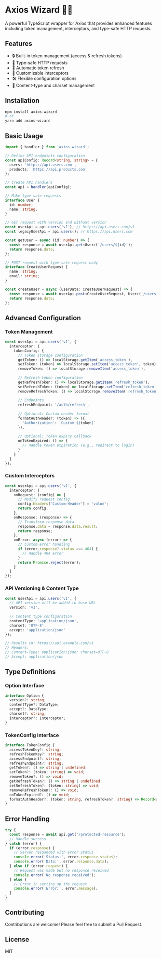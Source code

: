 # Axios Wizard 🧙‍♂️

A powerful TypeScript wrapper for Axios that provides enhanced features including token management, interceptors, and type-safe HTTP requests.

## Features

- 🔒 Built-in token management (access & refresh tokens)
- 🎯 Type-safe HTTP requests
- 🔄 Automatic token refresh
- 🎨 Customizable interceptors
- 🛠 Flexible configuration options
- 📝 Content-type and charset management

## Installation

```bash
npm install axios-wizard
# or
yarn add axios-wizard
```

## Basic Usage

```typescript
import { handler } from 'axios-wizard';

// Define API endpoints configuration
const apiConfig: Record<string, string> = {
  users: 'https://api.users.com',
  products: 'https://api.products.com'
};

// Create API handlers
const api = handler(apiConfig);

// Make type-safe requests
interface User {
  id: number;
  name: string;
}

// GET request with version and without version
const userApi = api.users('v1'); // https://api.users.com/v1
const legacyUserApi = api.users(); // https://api.users.com

const getUser = async (id: number) => {
  const response = await userApi.get<User>(`/users/${id}`);
  return response.data;
};

// POST request with type-safe request body
interface CreateUserRequest {
  name: string;
  email: string;
}

const createUser = async (userData: CreateUserRequest) => {
  const response = await userApi.post<CreateUserRequest, User>('/users', userData);
  return response.data;
};
```

## Advanced Configuration

### Token Management

```typescript
const userApi = api.users('v1', {
  interceptor: {
    tokenConfig: {
      // Token storage configuration
      getToken: () => localStorage.getItem('access_token'),
      setToken: (token) => localStorage.setItem('access_token', token),
      removeToken: () => localStorage.removeItem('access_token'),
      
      // Refresh token configuration
      getRefreshToken: () => localStorage.getItem('refresh_token'),
      setRefreshToken: (token) => localStorage.setItem('refresh_token', token),
      removeRefreshToken: () => localStorage.removeItem('refresh_token'),
      
      // Endpoints
      refreshEndpoint: '/auth/refresh',
      
      // Optional: Custom header format
      formatAuthHeader: (token) => ({
        'Authorization': `Custom ${token}`
      }),
      
      // Optional: Token expiry callback
      onTokenExpired: () => {
        // Handle token expiration (e.g., redirect to login)
      }
    }
  }
});
```

### Custom Interceptors

```typescript
const userApi = api.users('v1', {
  interceptor: {
    onRequest: (config) => {
      // Modify request config
      config.headers['Custom-Header'] = 'value';
      return config;
    },
    onResponse: (response) => {
      // Transform response data
      response.data = response.data.result;
      return response;
    },
    onError: async (error) => {
      // Custom error handling
      if (error.response?.status === 404) {
        // Handle 404 error
      }
      return Promise.reject(error);
    }
  }
});
```

### API Versioning & Content Type

```typescript
const userApi = api.users('v1', {
  // API version will be added to base URL
  version: 'v1',
  
  // Content type configuration
  contentType: 'application/json',
  charset: 'UTF-8',
  accept: 'application/json'
});

// Results in: https://api.example.com/v1
// Headers: 
// Content-Type: application/json; charset=UTF-8
// Accept: application/json
```

## Type Definitions

### Option Interface

```typescript
interface Option {
  version?: string;
  contentType?: DataType;
  accept?: DataType;
  charset?: string;
  interceptor?: Interceptor;
}
```

### TokenConfig Interface

```typescript
interface TokenConfig {
  accessTokenKey?: string;
  refreshTokenKey?: string;
  accessEndpoint?: string;
  refreshEndpoint?: string;
  getToken?: () => string | undefined;
  setToken?: (token: string) => void;
  removeToken?: () => void;
  getRefreshToken?: () => string | undefined;
  setRefreshToken?: (token: string) => void;
  removeRefreshToken?: () => void;
  onTokenExpired?: () => void;
  formatAuthHeader?: (token: string, refreshToken?: string) => Record<string, string>;
}
```

## Error Handling

```typescript
try {
  const response = await api.get('/protected-resource');
  // Handle success
} catch (error) {
  if (error.response) {
    // Server responded with error status
    console.error('Status:', error.response.status);
    console.error('Data:', error.response.data);
  } else if (error.request) {
    // Request was made but no response received
    console.error('No response received');
  } else {
    // Error in setting up the request
    console.error('Error:', error.message);
  }
}
```

## Contributing

Contributions are welcome! Please feel free to submit a Pull Request.

## License

MIT